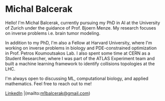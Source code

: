 # Michal Balcerak

Hello! I'm Michal Balcerak, currently pursuing my PhD in AI at the University of Zurich under the guidance of Prof. Bjoern Menze. My research focuses on inverse problems i.e. brain tumor modeling.

In addition to my PhD, I'm also a Fellow at Harvard University, where I'm working on inverse problems in biology and PDE-constrained optimization in Prof. Petros Koumoutsakos Lab. I also spent some time at CERN as a Student Researcher, where I was part of the ATLAS Experiment team and built a machine learning framework to identify collisions topologies at the LHC.

I'm always open to discussing ML, computational biology, and applied mathematics. Feel free to reach out to me!

[LinkedIn](https://www.linkedin.com/in/michal-balcerak-a7180717b/) |(mailto:m1balcerak@gmail.com)
